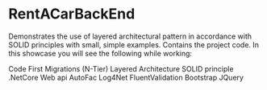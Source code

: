 # RentACarBackEnd
 
Demonstrates the use of layered architectural pattern in accordance with SOLID principles with small, simple examples. Contains the project code. In this showcase you will see the following while working:

Code First Migrations
(N-Tier) Layered Architecture
SOLID principle
.NetCore Web api
AutoFac
Log4Net
FluentValidation
Bootstrap
JQuery
